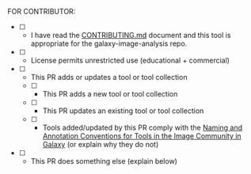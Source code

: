 FOR CONTRIBUTOR:
* [ ] - I have read the [CONTRIBUTING.md](https://github.com/BMCV/galaxy-image-analysis/blob/master/CONTRIBUTING.md) document and this tool is appropriate for the galaxy-image-analysis repo.
* [ ] - License permits unrestricted use (educational + commercial)
* [ ] - This PR adds or updates a tool or tool collection
  * [ ] - This PR adds a new tool or tool collection
  * [ ] - This PR updates an existing tool or tool collection
  * [ ] - Tools added/updated by this PR comply with the [Naming and Annotation Conventions for Tools in the Image Community in Galaxy](https://github.com/elixir-europe/biohackathon-projects-2023/blob/main/16/conventions.md) (or explain why they do not)
* [ ] - This PR does something else (explain below)
